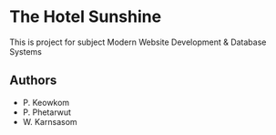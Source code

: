# The Hotel Sunshine

This is project for subject Modern Website Development & Database Systems

## Authors

- P. Keowkom
- P. Phetarwut
- W. Karnsasom
